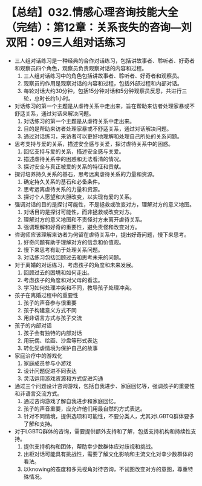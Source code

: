 # 【总结】032.情感心理咨询技能大全（完结）：第12章：关系丧失的咨询—刘双阳：09三人组对话练习

-   三人组对话练习是一种经典的合作对话练习，包括讲故事者、聆听者、好奇者和观察员四个角色，观察员负责观察对话的内容和过程。
    1.  三人组对话练习中的角色包括讲故事者、聆听者、好奇者和观察员。
    2.  观察员的作用是观察对话的内容和过程，包括外部过程和内部对话。
    3.  每轮对话大约30分钟，包括15分钟对话和5分钟观察员反思，共进行三轮，总时长约1小时。
-   对话练习的第一个主题是从虐待关系中走出来，旨在帮助来访者处理家暴或不舒适关系，通过对话来解决问题。
    1.  对话练习的第一个主题是从虐待关系中走出来。
    2.  目的是帮助来访者处理家暴或不舒适关系，通过对话解决问题。
    3.  通过对话练习，来访者可以更好地理解和处理自己所处的关系问题。
-   思考支持与爱的关系，描述安全感与关爱，探讨虐待关系中的困惑。
    1.  回忆支持与爱的关系，描述安全感与关爱。
    2.  描述虐待关系中的困惑和无法看清的情况。
    3.  探讨安全与真正被爱的关系的特征和贡献。
-   探讨培养持久关系的基石，思考远离虐待关系的力量和资源。
    1.  确定持久关系的基石和必备条件。
    2.  思考远离虐待关系的力量和资源。
    3.  探讨个人愿望和大胆改变，以实现有爱的关系。
-   强调对话的目的是探讨可能性，不是拯救或改变对方，理解对方的意义地图。
    1.  对话目的是探讨可能性，而非拯救或改变对方。
    2.  理解对方的意义地图和不责怪对方未离开虐待关系。
    3.  强调理解和好奇的重要性，避免责怪和改变对方。
-   咨询师应该理解来访者为何留在虐待关系中，提出好奇问题，慢下来思考。
    1.  好奇问题有助于理解对方的信念和价值观。
    2.  慢下来思考有助于处理关系问题。
    3.  对话练习包括回顾过去和思考未来的问题。
-   对于离婚的对话练习，考虑孩子的角度和未来发展。
    1.  回顾过去的困境和如何走出。
    2.  考虑孩子的角度和对父母的看法。
    3.  学习如何处理冲突和不同，教导孩子处理冲突。
-   孩子在离婚过程中的重要性
    1.  孩子的声音参与很重要
    2.  孩子构建意义方式不同
    3.  用非语言方式与孩子交流
-   孩子的内部对话
    1.  孩子会有独特的内部对话
    2.  用玩偶、绘画、沙盘等形式表达
    3.  转化受虐情境为保护自己的故事
-   家庭治疗中的游戏化
    1.  家庭成员参与小游戏
    2.  设计问题促进不同表达
    3.  灵活运用游戏资源和方式促进沟通
-   通过三个问题设计咨询游戏，包括自我进步、家庭回忆等，强调孩子的重要性和非语言交流方式。
    1.  通过咨询游戏了解自我进步和家庭回忆。
    2.  孩子的声音重要，应允许他们用最自然的方式表达。
    3.  针对不同情境，提供选项和可能性，不要分类人，尤其对LGBTQ群体要多了解和支持。
-   对于LGBTQ群体的咨询，需要提供额外支持和了解，包括支持机构和持续性支持。
    1.  提供支持机构和团体，帮助幸少数群体应对歧视和挑战。
    2.  出柜对话可能具有挑战性，需要了解文化影响和主流文化对幸少数群体的看法。
    3.  以knowing的态度和多元视角对待咨询，不试图改变对方的意图，尊重特殊情况。
